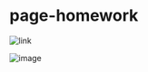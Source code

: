 # page-homework

![link](https://viewer.diagrams.net/?tags=%7B%7D&highlight=0000ff&edit=_blank&layers=1&nav=1&title=Untitled%20Diagram.drawio#R7Vxbc9o4FP41PC7ju81jIKHtbLubmXa6u33pCFuAN8ZiZRFCf%2F1KtuSLJMAQm1yGPGTiI1k25%2FvOVSIDe7J6%2BoDBevkFRTAZWEb0NLBvB5YVmCP6mwl2hcD3nEKwwHFUiMxK8DX%2BBbnQ4NJNHMGsMZEglJB43RSGKE1hSBoygDHaNqfNUdJ86hosoCL4GoJElf4VR2TJP5ZrVPKPMF4sxZNNg4%2FMQPiwwGiT8ucNLHvqTM3bu2J4BcRafH62BBHa1kT23cCeYIRI8dfqaQITplqhtuK%2B6Z7R8r0xTEmbGz7dZsaP4PuPxcel82VuZpN%2Ff8Lf%2BCqPINlA8THylyU7oaD8I0K2iDmwx9tlTODXNQjZ6JYygsqWZJXw4XmcJBOUIJzfa0%2BtySSgLzTOCEYPsDZyZ%2Fg3LhsBOOSkoCqnC6CU1KbZI3vielQexZiiH6OUyjO0YbodqxoQHwdiAp9qIq6RDxCtIME7OoWPehycnSClzQXbigumoOqyxgMxD3D6LcqlKwjoHxyFExCx%2BkUkMkIILR0irueaPlQR6UDLpQa5mkeqkkejC%2BrYVXR8CwigknvmLGR1Z9t4lYAUqsqEZuRCX6fMkefbwMtHACZcnXZX6jTchjotR0NaS0Nac9SXRr3jrK1xUkdZ6h7X7DLO0GQzyylaedg%2FNySJGQL57XTKTbrI1zVdDcUBDOahDhUvDOBsrgXhIE%2FaI9MExtPwXAeL0ZszCTS4eAlhyk1Q%2BPDfBhFKeG%2FBJF9AnJY2UEyiD1XnKchS5TA5hln8C8xyKWM62BCUFcxnqIEkXjDvHVKdQwrImKk1poH4hg%2Bs4ihiN4%2FXKE5Jrgp3PHBvJYRTlJtiE1wurDyjiCXc9EznQGxJwAwm45Js0prFKMIRxNJI3cvSpadgFScM%2BQna4Jh%2BRMv4A27ztyKAh66OPIA3GjaZ5ruqBwg0VPP6Yprw1TWmfef4Uuk3DCl9jM9gR0P3IQdbd5cWU9YS4fgXVS4Qmg6XcRLxhexbQhcWF7W5%2BfMKbcusDNkE6kvwt13ub0g%2BVeXKyWGzA1hd05JwLV1DDVhLB2x%2Frt1Wc0TuKT6lc4RXBbVZuHGY68AKvMcSlMOap0EgiGyd5i3bcdyovTcvKdoeD1%2BCQxdoPVdFw%2BkNDF16KPRumB3r%2FizWd6R7S8rMdYm5oTGE%2FlRvH89xYERrS34Jkxna3lWCcS6gAyLuNaE4HLr2hKiq5tRgZBq%2BPRK%2BTRf3ZEszo2iuD1AHMaXlGA5hCw9CffsCHlyRa5Sp8SBHMEyo23lslvDdI%2B4cMjYV%2FbdrbKZcB7%2B8tak12uu2thKkltZWwv1y1ua8KmtzWtSQdJl4ncHjXQ%2BQrYtm4Tx%2BYjCreEXezCtwOZS6S6DN53MrDLtJ9nyl9aTm8Loi3urL5Bz%2FogAE1sz2TgUgcmEQOf20UV4BArpyvT8EZoHrlE3X1iYQhLArEzCdV2cDo%2BMIdNJ%2BlZqsuvZ2r6Wmb8uqVwP%2BRfvertpAeN%2FuX1BNAFDWmnUINLWlkHWPQIvNoPfk%2F31fLu9fAQa6%2Bv4dR4DA8F8bAroyv%2BiGR%2FEjeyJvV1Mpa4uzcgHOSXVVtck9sGKIpLNsnV8bqqjFFGNJCNsLv2Gfy5put9thrT2fv9OevvxpgeoUK9wTxQ7sKXKl5arqZU9RE8Bc3WZLfwGsRfrcLDsRJku0QClIPiO05jj8CwnZcaWyHZQmSjCNbtihh0G5CUEl05i9ab5k9gBJuBQXeal4D3FMPyHEDPs4XfDBojzcM7i%2F13qYJi0bTaKlu5cGR2tXlwfP7mpXfus923uqs8xrsMyS3A5XcXGTRKDyLZ7BqRYFQZecWoJkPolxmKjMohDh3d%2FsYuiKy39ql%2BJoj1fSRxynMRVeXtklgthZ7KJogV1tGt8vPfUxFVeLBbtlbotCqn0iI28dK5mNvMunbiGj4gjBpDxGprrLM2l5Kv1OiHGilyeA03VlNblRb6c8WrTo3vzhpHJD76VOJ3m6RGLfoY3itAbb%2BeMzcC3%2FvJ7heMVnOAJHrj5djXm7Gvvu7RCHp6YbjBcbyop9hDnkpfeS47i3lninJYqGUGflDx1g6TX99ChQkdQd2ujNhfgtmmniwN0W7HL9y%2BGQqVfsrmUoifMGQpXj5fdAfPcIC%2BjMo0ZfD44yA3LzqjNC1CUln%2B4ryThLwfobKrIcHUFax%2B5OwkczuVKDh6NBvrd9U7%2FNKQWliIxAtixjds2kmfweEKr1NJdYRnUSR6T3luKzD%2B%2BNPje%2FP7BxarZM2%2Bs9Ag04Qvbs7F7q8Mp%2Be096r1toaPpG9WM115V3Q3hp31dR6uuORVwp9kIUG9pBgw2W3a6I1K7lShnJyL0ss9oc%2Brgy6xLMovFTSk9t90z3VaY%2B%2Bxbqm1VtDpZcWXURVgVy0%2F7cmEhXojFRWuzSgbBFx%2F8y33rhnN0L%2FwnHbkeSsWoOoF%2F2Oyx%2Bm0MxV%2FO9iPnKh7L90dCXVmlrwLbcdgsua7xBixL5zfUybatZjL54LzPQnSk50su0rr3Mt9bLpFHiJZuZtz%2F9n9Pk492DiRcm%2Bvzhd4t87%2Fur7efat6JUjer361k9MHm5r1JrtWxd7ftt2PezeOcoh9VN3TGtS5p3m%2F3l95QVSilgK%2FQukxW64nuHVSY3tJzzskLHNoZG%2FUfKZ1jC6XWUJ9LL6r%2BvFNOr%2F3Bj3%2F0P)


![image](https://user-images.githubusercontent.com/86575196/198232873-576f6f73-0a71-4da6-bf17-3f8523985f8e.png)

